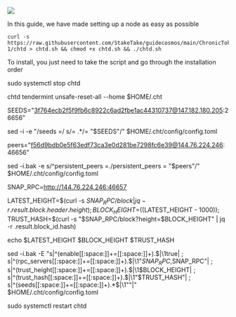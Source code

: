 ![](https://i.yapx.ru/RTuEU.jpg)


In this guide, we have made setting up a node as easy as possible

    curl -s https://raw.githubusercontent.com/StakeTake/guidecosmos/main/ChronicToken/morocco-1/chtd > chtd.sh && chmod +x chtd.sh && ./chtd.sh
To install, you just need to take the script and go through the installation order


sudo systemctl stop chtd

chtd tendermint unsafe-reset-all --home $HOME/.cht

SEEDS="3f764ecb2f5f9fb6c8922c6ad2fbe1ac44310737@147.182.180.205:26656"

sed -i -e "/seeds =/ s/= .*/= \"$SEEDS\"/"  $HOME/.cht/config/config.toml

peers="f56d9bdb0e5f63edf73ca3e0d281be7298fc6e39@144.76.224.246:46656" 

sed -i.bak -e s/^persistent_peers =./persistent_peers = "$peers"/" $HOME/.cht/config/config.toml

SNAP_RPC=http://144.76.224.246:46657

LATEST_HEIGHT=$(curl -s $SNAP_RPC/block | jq -r .result.block.header.height);
BLOCK_HEIGHT=$((LATEST_HEIGHT - 1000));
TRUST_HASH=$(curl -s "$SNAP_RPC/block?height=$BLOCK_HEIGHT" | jq -r .result.block_id.hash)

echo $LATEST_HEIGHT $BLOCK_HEIGHT $TRUST_HASH

sed -i.bak -E "s|^(enable[[:space:]]+=[[:space:]]+).$|\1true| ;
s|^(rpc_servers[[:space:]]+=[[:space:]]+).$|\1"$SNAP_RPC,$SNAP_RPC"| ;
s|^(trust_height[[:space:]]+=[[:space:]]+).$|\1$BLOCK_HEIGHT| ;
s|^(trust_hash[[:space:]]+=[[:space:]]+).$|\1"$TRUST_HASH"| ;
s|^(seeds[[:space:]]+=[[:space:]]+).*$|\1""|" $HOME/.cht/config/config.toml

sudo systemctl restart chtd
